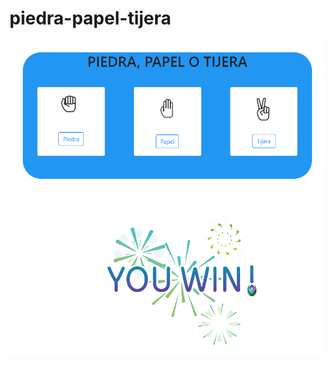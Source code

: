 # piedra-papel-tijera

![alt text](https://github.com/March-Hdz-Carba/piedra-papel-tijera/blob/main/images/image.png)

